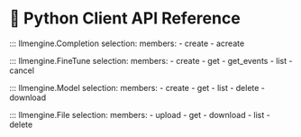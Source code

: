 # 🐍 Python Client API Reference

::: llmengine.Completion
    selection:
        members:
            - create
            - acreate

::: llmengine.FineTune
    selection:
        members:
            - create
            - get
            - get_events
            - list
            - cancel

::: llmengine.Model
    selection:
        members:
            - create
            - get
            - list
            - delete
            - download

::: llmengine.File
    selection:
        members:
            - upload
            - get
            - download
            - list
            - delete
